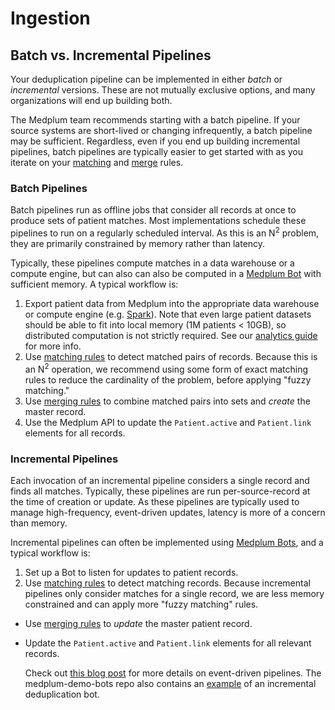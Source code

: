 # Ingestion

## Batch vs. Incremental Pipelines

Your deduplication pipeline can be implemented in either _batch_ or _incremental_ versions. These are not mutually exclusive options, and many organizations will end up building both.

The Medplum team recommends starting with a batch pipeline. If your source systems are short-lived or changing infrequently, a batch pipeline may be sufficient. Regardless, even if you end up building incremental pipelines, batch pipelines are typically easier to get started with as you iterate on your [matching](/docs/fhir-datastore/patient-deduplication/matching) and [merge](/docs/fhir-datastore/patient-deduplication/merging) rules.

### Batch Pipelines

Batch pipelines run as offline jobs that consider all records at once to produce sets of patient matches. Most implementations schedule these pipelines to run on a regularly scheduled interval. As this is an N<sup>2</sup> problem, they are primarily constrained by memory rather than latency.

Typically, these pipelines compute matches in a data warehouse or a compute engine, but can also can also be computed in a [Medplum Bot](/docs/bots) with sufficient memory. A typical workflow is:

1. Export patient data from Medplum into the appropriate data warehouse or compute engine (e.g. [Spark](https://spark.apache.org/)). Note that even large patient datasets should be able to fit into local memory (1M patients < 10GB), so distributed computation is not strictly required. See our [analytics guide](/docs/analytics) for more info.
2. Use [matching rules](/docs/fhir-datastore/patient-deduplication/matching) to detect matched pairs of records. Because this is an N<sup>2</sup> operation, we recommend using some form of exact matching rules to reduce the cardinality of the problem, before applying "fuzzy matching."
3. Use [merging rules](/docs/fhir-datastore/patient-deduplication/merging) to combine matched pairs into sets and _create_ the master record.
4. Use the Medplum API to update the `Patient.active` and `Patient.link` elements for all records.

### Incremental Pipelines

Each invocation of an incremental pipeline considers a single record and finds all matches. Typically, these pipelines are run per-source-record at the time of creation or update. As these pipelines are typically used to manage high-frequency, event-driven updates, latency is more of a concern than memory.

Incremental pipelines can often be implemented using [Medplum Bots](/docs/bots), and a typical workflow is:

1. Set up a Bot to listen for updates to patient records.
2. Use [matching rules](/docs/fhir-datastore/patient-deduplication/matching) to detect matching records. Because incremental pipelines only consider matches for a single record, we are less memory constrained and can apply more "fuzzy matching" rules.

- Use [merging rules](/docs/fhir-datastore/patient-deduplication/merging) to _update_ the master patient record.

- Update the `Patient.active` and `Patient.link` elements for all relevant records.

  Check out [this blog post](/blog/patient-deduplication) for more details on event-driven pipelines. The medplum-demo-bots repo also contains an [example](https://github.com/medplum/medplum-demo-bots/blob/main/src/examples/patient-deduplication.ts) of an incremental deduplication bot.

